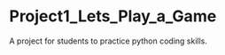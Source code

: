 Project1_Lets_Play_a_Game
=================
A project for students to practice python coding skills. 
